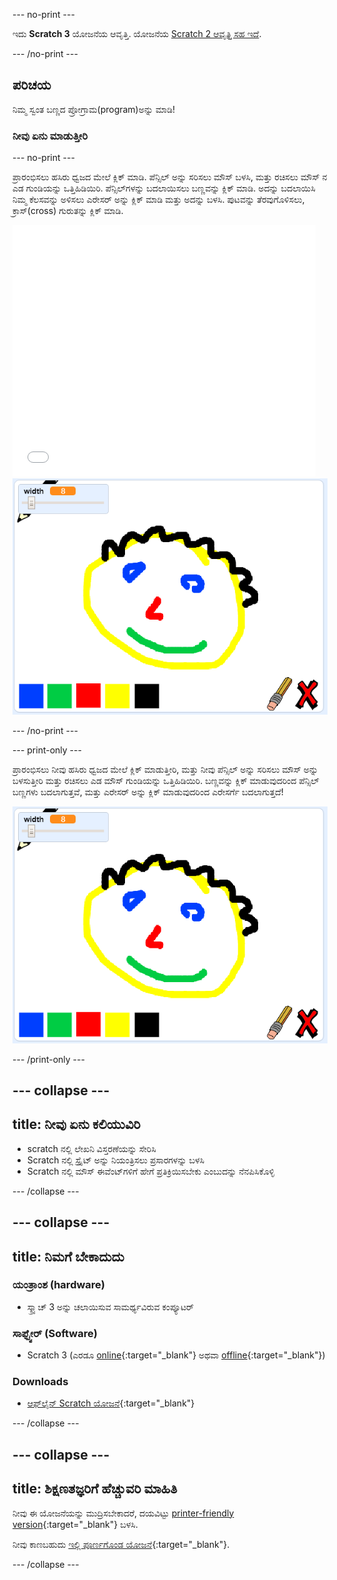 \--- no-print \---

ಇದು **Scratch 3** ಯೋಜನೆಯ ಆವೃತ್ತಿ. ಯೋಜನೆಯ [Scratch 2 ಆವೃತ್ತಿ ಸಹ ಇದೆ](https://projects.raspberrypi.org/en/projects/paint-box-scratch2).

\--- /no-print \---

## ಪರಿಚಯ

ನಿಮ್ಮ ಸ್ವಂತ ಬಣ್ಣದ ಪ್ರೋಗ್ರಾಮ(program)ಅನ್ನು ಮಾಡಿ!

### ನೀವು ಏನು ಮಾಡುತ್ತೀರಿ

\--- no-print \---

ಪ್ರಾರಂಭಿಸಲು ಹಸಿರು ಧ್ವಜದ ಮೇಲೆ ಕ್ಲಿಕ್ ಮಾಡಿ. ಪೆನ್ಸಿಲ್ ಅನ್ನು ಸರಿಸಲು ಮೌಸ್ ಬಳಸಿ, ಮತ್ತು ರಚಿಸಲು ಮೌಸ್ ನ ಎಡ ಗುಂಡಿಯನ್ನು ಒತ್ತಿಹಿಡಿಯಿರಿ. ಪೆನ್ಸಿಲ್‌ಗಳನ್ನು ಬದಲಾಯಿಸಲು ಬಣ್ಣವನ್ನು ಕ್ಲಿಕ್ ಮಾಡಿ. ಅದನ್ನು ಬದಲಾಯಿಸಿ ನಿಮ್ಮ ಕೆಲಸವನ್ನು ಅಳಿಸಲು ಎರೇಸರ್ ಅನ್ನು ಕ್ಲಿಕ್ ಮಾಡಿ ಮತ್ತು ಅದನ್ನು ಬಳಸಿ. ಪುಟವನ್ನು ತೆರವುಗೊಳಿಸಲು, ಕ್ರಾಸ್(cross) ಗುರುತನ್ನು ಕ್ಲಿಕ್ ಮಾಡಿ.

<div class="scratch-preview">
  <iframe allowtransparency="true" width="485" height="402" src="//scratch.mit.edu/projects/embed/267243161/?autostart=false" frameborder="0" scrolling="no"></iframe>
  <img src="images/showcase.png">
</div>

\--- /no-print \---

\--- print-only \---

ಪ್ರಾರಂಭಿಸಲು ನೀವು ಹಸಿರು ಧ್ವಜದ ಮೇಲೆ ಕ್ಲಿಕ್ ಮಾಡುತ್ತೀರಿ, ಮತ್ತು ನೀವು ಪೆನ್ಸಿಲ್ ಅನ್ನು ಸರಿಸಲು ಮೌಸ್ ಅನ್ನು ಬಳಸುತ್ತೀರಿ ಮತ್ತು ರಚಿಸಲು ಎಡ ಮೌಸ್ ಗುಂಡಿಯನ್ನು ಒತ್ತಿಹಿಡಿಯಿರಿ. ಬಣ್ಣವನ್ನು ಕ್ಲಿಕ್ ಮಾಡುವುದರಿಂದ ಪೆನ್ಸಿಲ್ ಬಣ್ಣಗಳು ಬದಲಾಗುತ್ತವೆ, ಮತ್ತು ಎರೇಸರ್ ಅನ್ನು ಕ್ಲಿಕ್ ಮಾಡುವುದರಿಂದ ಎರೇಸರ್ಗೆ ಬದಲಾಗುತ್ತದೆ!

![ಪ್ರದರ್ಶನ](images/showcase.png)

\--- /print-only \---

## \--- collapse \---

## title: ನೀವು ಏನು ಕಲಿಯುವಿರಿ

+ scratch ‌ನಲ್ಲಿ ಲೇಖನಿ ವಿಸ್ತರಣೆಯನ್ನು ಸೇರಿಸಿ
+ Scratch ‌ನಲ್ಲಿ ಸ್ಪ್ರೈಟ್ ಅನ್ನು ನಿಯಂತ್ರಿಸಲು ಪ್ರಸಾರಗಳನ್ನು ಬಳಸಿ
+ Scratch ನಲ್ಲಿ ಮೌಸ್ ಈವೆಂಟ್‌ಗಳಿಗೆ ಹೇಗೆ ಪ್ರತಿಕ್ರಿಯಿಸಬೇಕು ಎಂಬುದನ್ನು ನೆನಪಿಸಿಕೊಳ್ಳಿ

\--- /collapse \---

## \--- collapse \---

## title: ನಿಮಗೆ ಬೇಕಾದುದು

### ಯಂತ್ರಾಂಶ (hardware)

+ ಸ್ಕ್ರ್ಯಾಚ್ 3 ಅನ್ನು ಚಲಾಯಿಸುವ ಸಾಮರ್ಥ್ಯವಿರುವ ಕಂಪ್ಯೂಟರ್

### ಸಾಫ್ಟ್ವೇರ್ (Software)

+ Scratch 3 (ಎರಡೂ [online](https://rpf.io/scratchon){:target="_blank"} ಅಥವಾ [offline](https://rpf.io/scratchoff){:target="_blank"})

### Downloads

+ [ಆಫ್‌ಲೈನ್ Scratch ಯೋಜನೆ](https://rpf.io/p/en/paint-box-go){:target="_blank"}

\--- /collapse \---

## \--- collapse \---

## title: ಶಿಕ್ಷಣತಜ್ಞರಿಗೆ ಹೆಚ್ಚುವರಿ ಮಾಹಿತಿ

ನೀವು ಈ ಯೋಜನೆಯನ್ನು ಮುದ್ರಿಸಬೇಕಾದರೆ, ದಯವಿಟ್ಟು [printer-friendly version](https://projects.raspberrypi.org/en/projects/paint-box/print){:target="_blank"} ಬಳಸಿ.

ನೀವು ಕಾಣಬಹುದು [ಇಲ್ಲಿ ಪೂರ್ಣಗೊಂಡ ಯೋಜನೆ](https://rpf.io/p/en/paint-box-get){:target="_blank"}.

\--- /collapse \---